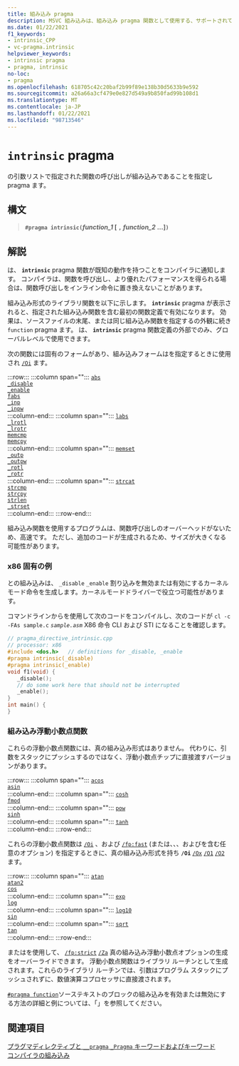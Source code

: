 ```yaml
---
title: 組み込み pragma
description: MSVC 組み込みは、組み込み pragma 関数として使用する、サポートされている組み込み関数を指定するために使用されます。
ms.date: 01/22/2021
f1_keywords:
- intrinsic_CPP
- vc-pragma.intrinsic
helpviewer_keywords:
- intrinsic pragma
- pragma, intrinsic
no-loc:
- pragma
ms.openlocfilehash: 618705c42c20baf2b99f89e138b30d5633b9e592
ms.sourcegitcommit: a26a66a3cf479e0e827d549a9b850fad99b108d1
ms.translationtype: MT
ms.contentlocale: ja-JP
ms.lasthandoff: 01/22/2021
ms.locfileid: "98713546"
---
```

# <a name="intrinsic-no-locpragma"></a>`intrinsic` pragma

の引数リストで指定された関数の呼び出しが組み込みであることを指定し pragma ます。

## <a name="syntax"></a>構文

> **`#pragma intrinsic(`***function_1* [ **`,`** *function_2* ...]**`)`**

## <a name="remarks"></a>解説

は、 **`intrinsic`** pragma 関数が既知の動作を持つことをコンパイラに通知します。 コンパイラは、関数を呼び出し、より優れたパフォーマンスを得られる場合は、関数呼び出しをインライン命令に置き換えないことがあります。

組み込み形式のライブラリ関数を以下に示します。 **`intrinsic`** pragma が表示されると、指定された組み込み関数を含む最初の関数定義で有効になります。 効果は、ソースファイルの末尾、または同じ組み込み関数を指定するの外観に続き `function` pragma ます。 は、 **`intrinsic`** pragma 関数定義の外部でのみ、グローバルレベルで使用できます。

次の関数には固有のフォームがあり、組み込みフォームはを指定するときに使用され [`/Oi`](../build/reference/oi-generate-intrinsic-functions.md) ます。

:::row:::
   :::column span="":::
      [`abs`](../c-runtime-library/reference/abs-labs-llabs-abs64.md)\
      [`_disable`](../intrinsics/disable.md)\
      [`_enable`](../intrinsics/enable.md)\
      [`fabs`](../c-runtime-library/reference/fabs-fabsf-fabsl.md)\
      [`_inp`](../c-runtime-library/inp-inpw-inpd.md)\
      [`_inpw`](../c-runtime-library/inp-inpw-inpd.md)\
   :::column-end:::
   :::column span="":::
      [`labs`](../c-runtime-library/reference/abs-labs-llabs-abs64.md)\
      [`_lrotl`](../c-runtime-library/reference/lrotl-lrotr.md)\
      [`_lrotr`](../c-runtime-library/reference/lrotl-lrotr.md)\
      [`memcmp`](../c-runtime-library/reference/memcmp-wmemcmp.md)\
      [`memcpy`](../c-runtime-library/reference/memcpy-wmemcpy.md)\
   :::column-end:::
   :::column span="":::
      [`memset`](../c-runtime-library/reference/memset-wmemset.md)\
      [`_outp`](../c-runtime-library/outp-outpw-outpd.md)\
      [`_outpw`](../c-runtime-library/outp-outpw-outpd.md)\
      [`_rotl`](../c-runtime-library/reference/rotl-rotl64-rotr-rotr64.md)\
      [`_rotr`](../c-runtime-library/reference/rotl-rotl64-rotr-rotr64.md)\
   :::column-end:::
   :::column span="":::
      [`strcat`](../c-runtime-library/reference/strcat-wcscat-mbscat.md)\
      [`strcmp`](../c-runtime-library/reference/strcmp-wcscmp-mbscmp.md)\
      [`strcpy`](../c-runtime-library/reference/strcpy-wcscpy-mbscpy.md)\
      [`strlen`](../c-runtime-library/reference/strlen-wcslen-mbslen-mbslen-l-mbstrlen-mbstrlen-l.md)\
      [`_strset`](../c-runtime-library/reference/strset-strset-l-wcsset-wcsset-l-mbsset-mbsset-l.md)\
   :::column-end:::
:::row-end:::

組み込み関数を使用するプログラムは、関数呼び出しのオーバーヘッドがないため、高速です。 ただし、追加のコードが生成されるため、サイズが大きくなる可能性があります。

### <a name="x86-specific-example"></a>x86 固有の例

との組み込みは、 `_disable` `_enable` 割り込みを無効または有効にするカーネルモード命令を生成します。カーネルモードドライバーで役立つ可能性があります。

コマンドラインからを使用して次のコードをコンパイルし、次のコードが `cl -c -FAs sample.c` *`sample.asm`* X86 命令 CLI および STI になることを確認します。

```cpp
// pragma_directive_intrinsic.cpp
// processor: x86
#include <dos.h>   // definitions for _disable, _enable
#pragma intrinsic(_disable)
#pragma intrinsic(_enable)
void f1(void) {
   _disable();
   // do some work here that should not be interrupted
   _enable();
}
int main() {
}
```

### <a name="intrinsic-floating-point-functions"></a>組み込み浮動小数点関数

これらの浮動小数点関数には、真の組み込み形式はありません。 代わりに、引数をスタックにプッシュするのではなく、浮動小数点チップに直接渡すバージョンがあります。

:::row:::
   :::column span="":::
      [`acos`](../c-runtime-library/reference/acos-acosf-acosl.md)\
      [`asin`](../c-runtime-library/reference/asin-asinf-asinl.md)\
   :::column-end:::
   :::column span="":::
      [`cosh`](../c-runtime-library/reference/cosh-coshf-coshl.md)\
      [`fmod`](../c-runtime-library/reference/fmod-fmodf.md)\
   :::column-end:::
   :::column span="":::
      [`pow`](../c-runtime-library/reference/pow-powf-powl.md)\
      [`sinh`](../c-runtime-library/reference/sinh-sinhf-sinhl.md)\
   :::column-end:::
   :::column span="":::
      [`tanh`](../c-runtime-library/reference/tanh-tanhf-tanhl.md)\
   :::column-end:::
:::row-end:::

これらの浮動小数点関数は [`/Oi`](../build/reference/oi-generate-intrinsic-functions.md) 、および [`/fp:fast`](../build/reference/fp-specify-floating-point-behavior.md) (または、、、およびを含む任意のオプション) を指定するときに、真の組み込み形式を持ち **`/Oi`** [`/Ox`](../build/reference/ox-full-optimization.md) [`/O1`](../build/reference/o1-o2-minimize-size-maximize-speed.md) [`/O2`](../build/reference/o1-o2-minimize-size-maximize-speed.md) ます。

:::row:::
   :::column span="":::
      [`atan`](../c-runtime-library/reference/atan-atanf-atanl-atan2-atan2f-atan2l.md)\
      [`atan2`](../c-runtime-library/reference/atan-atanf-atanl-atan2-atan2f-atan2l.md)\
      [`cos`](../c-runtime-library/reference/cos-cosf-cosl.md)\
   :::column-end:::
   :::column span="":::
      [`exp`](../c-runtime-library/reference/exp-expf.md)\
      [`log`](../c-runtime-library/reference/log-logf-log10-log10f.md)\
   :::column-end:::
   :::column span="":::
      [`log10`](../c-runtime-library/reference/log-logf-log10-log10f.md)\
      [`sin`](../c-runtime-library/reference/sin-sinf-sinl.md)\
   :::column-end:::
   :::column span="":::
      [`sqrt`](../c-runtime-library/reference/sqrt-sqrtf-sqrtl.md)\
      [`tan`](../c-runtime-library/reference/tan-tanf-tanl.md)\
   :::column-end:::
:::row-end:::

またはを使用して、 [`/fp:strict`](../build/reference/fp-specify-floating-point-behavior.md) [`/Za`](../build/reference/za-ze-disable-language-extensions.md) 真の組み込み浮動小数点オプションの生成をオーバーライドできます。 浮動小数点関数はライブラリ ルーチンとして生成されます。これらのライブラリ ルーチンでは、引数はプログラム スタックにプッシュされずに、数値演算コプロセッサに直接渡されます。

[`#pragma function`](../preprocessor/function-c-cpp.md)ソーステキストのブロックの組み込みを有効または無効にする方法の詳細と例については、「」を参照してください。

## <a name="see-also"></a>関連項目

[プラグマディレクティブと `__pragma` `_Pragma` キーワードおよびキーワード](./pragma-directives-and-the-pragma-keyword.md)\
[コンパイラの組み込み](../intrinsics/compiler-intrinsics.md)
